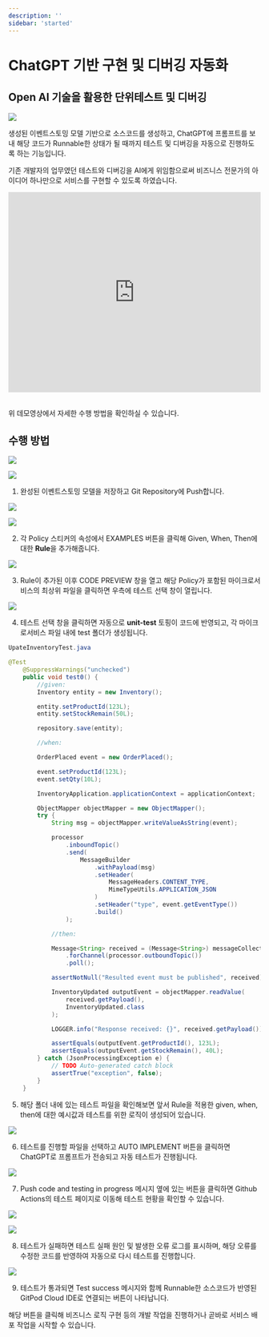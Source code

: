 ```yaml
---
description: ''
sidebar: 'started'
---
```


# ChatGPT 기반 구현 및 디버깅 자동화

<h2>Open AI 기술을 활용한 단위테스트 및 디버깅</h2>

![](../../src/img/sigptimg.png)

생성된 이벤트스토밍 모델 기반으로 소스코드를 생성하고, ChatGPT에 프롬프트를 보내 해당 코드가 Runnable한 상태가 될 때까지 테스트 및 디버깅을 자동으로 진행하도록 하는 기능입니다. 

기존 개발자의 업무였던 테스트와 디버깅을 AI에게 위임함으로써 비즈니스 전문가의 아이디어 하나만으로 서비스를 구현할 수 있도록 하였습니다.

<div style = "height:400px; object-fit: cover;">
<iframe style = "width:100%; height:100%;" src="https://www.youtube.com/embed/JuCN-bD7Jkk" title="YouTube video player" frameborder="0" allow="accelerometer; autoplay; clipboard-write; encrypted-media; gyroscope; picture-in-picture" allowfullscreen></iframe>
</div><br>

위 데모영상에서 자세한 수행 방법을 확인하실 수 있습니다.

## 수행 방법

![](../../src/img/sigpt1.png)

![](../../src/img/sigpt2.png)

1. 완성된 이벤트스토밍 모델을 저장하고 Git Repository에 Push합니다.

![](../../src/img/sigpt3.png)

![](../../src/img/sigpt4.png)

2. 각 Policy 스티커의 속성에서 EXAMPLES 버튼을 클릭해 Given, When, Then에 대한 **Rule**을 추가해줍니다.

![](../../src/img/sigpt5.png)

3. Rule이 추가된 이후 CODE PREVIEW 창을 열고 해당 Policy가 포함된 마이크로서비스의 최상위 파일을 클릭하면 우측에 테스트 선택 창이 열립니다.

![](../../src/img/sigpt6.png)

4. 테스트 선택 창을 클릭하면 자동으로 **unit-test** 토핑이 코드에 반영되고, 각 마이크로서비스 파일 내에 test 폴더가 생성됩니다.

```java
UpateInventoryTest.java

@Test
    @SuppressWarnings("unchecked")
    public void test0() {
        //given:
        Inventory entity = new Inventory();

        entity.setProductId(123L);
        entity.setStockRemain(50L);

        repository.save(entity);

        //when:

        OrderPlaced event = new OrderPlaced();

        event.setProductId(123L);
        event.setQty(10L);

        InventoryApplication.applicationContext = applicationContext;

        ObjectMapper objectMapper = new ObjectMapper();
        try {
            String msg = objectMapper.writeValueAsString(event);

            processor
                .inboundTopic()
                .send(
                    MessageBuilder
                        .withPayload(msg)
                        .setHeader(
                            MessageHeaders.CONTENT_TYPE,
                            MimeTypeUtils.APPLICATION_JSON
                        )
                        .setHeader("type", event.getEventType())
                        .build()
                );

            //then:

            Message<String> received = (Message<String>) messageCollector
                .forChannel(processor.outboundTopic())
                .poll();

            assertNotNull("Resulted event must be published", received);

            InventoryUpdated outputEvent = objectMapper.readValue(
                received.getPayload(),
                InventoryUpdated.class
            );

            LOGGER.info("Response received: {}", received.getPayload());

            assertEquals(outputEvent.getProductId(), 123L);
            assertEquals(outputEvent.getStockRemain(), 40L);
        } catch (JsonProcessingException e) {
            // TODO Auto-generated catch block
            assertTrue("exception", false);
        }
    }
```

5. 해당 폴더 내에 있는 테스트 파일을 확인해보면 앞서 Rule을 적용한 given, when, then에 대한 예시값과 테스트를 위한 로직이 생성되어 있습니다.

![](../../src/img/sigpt7.png)

6. 테스트를 진행할 파일을 선택하고 AUTO IMPLEMENT 버튼을 클릭하면 ChatGPT로 프롬프트가 전송되고 자동 테스트가 진행됩니다.

![](../../src/img/sigpt8.png)

7. Push code and testing in progress 메시지 옆에 있는 버튼을 클릭하면 Github Actions의 테스트 페이지로 이동해 테스트 현황을 확인할 수 있습니다.

![](../../src/img/sigpt11.png)

![](../../src/img/sigpt10.png)

8. 테스트가 실패하면 테스트 실패 원인 및 발생한 오류 로그를 표시하며, 해당 오류를 수정한 코드를 반영하여 자동으로 다시 테스트를 진행합니다.

![](../../src/img/sigpt12.png)

9. 테스트가 통과되면 Test success 메시지와 함께 Runnable한 소스코드가 반영된 GitPod Cloud IDE로 연결되는 버튼이 나타납니다.

해당 버튼을 클릭해 비즈니스 로직 구현 등의 개발 작업을 진행하거나 곧바로 서비스 배포 작업을 시작할 수 있습니다.